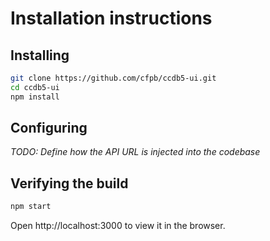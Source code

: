 # Installation instructions

## Installing

```bash
git clone https://github.com/cfpb/ccdb5-ui.git
cd ccdb5-ui
npm install
```

## Configuring
_TODO: Define how the API URL is injected into the codebase_

## Verifying the build

```bash
npm start
```

Open http://localhost:3000 to view it in the browser.